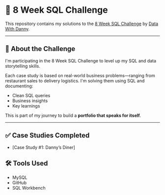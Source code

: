 # 🚀 8 Week SQL Challenge

This repository contains my solutions to the [8 Week SQL Challenge](https://8weeksqlchallenge.com/) by [Data With Danny](https://twitter.com/datawithdanny).

---

## 🎯 About the Challenge

I'm participating in the 8 Week SQL Challenge to level up my SQL and data storytelling skills.

Each case study is based on real-world business problems—ranging from restaurant sales to delivery logistics. I'm solving them using SQL and documenting:
- Clean SQL queries
- Business insights
- Key learnings

This is part of my journey to build a **portfolio that speaks for itself**.

---
## ✅ Case Studies Completed

- [Case Study #1: Danny’s Diner]


## 🛠️ Tools Used

- MySQL
- GitHub
- SQL Workbench
